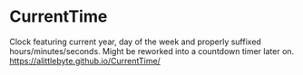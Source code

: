# CurrentTime
Clock featuring current year, day of the week and properly suffixed hours/minutes/seconds. Might be reworked into a countdown timer later on.
https://alittlebyte.github.io/CurrentTime/
